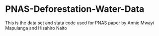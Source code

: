 # PNAS-Deforestation-Water-Data
This is the data set and stata code used for PNAS paper by Annie Mwayi Mapulanga and Hisahiro Naito

